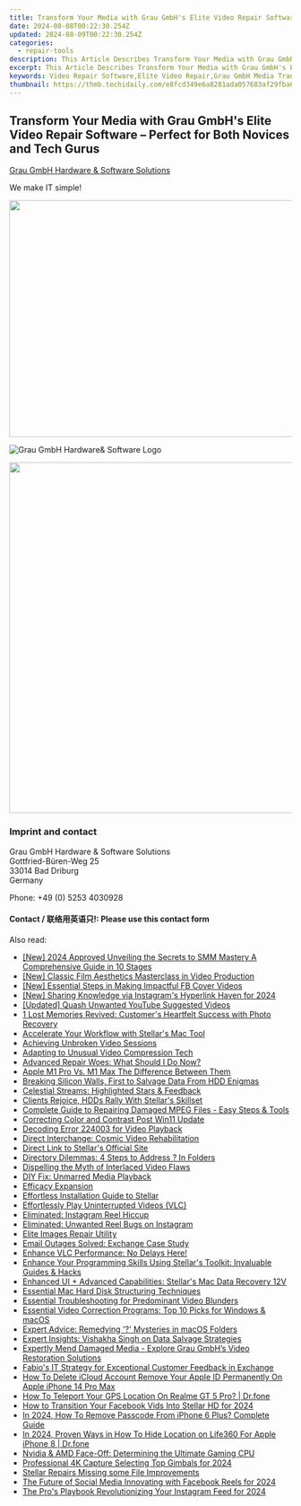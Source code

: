 ```yaml
---
title: Transform Your Media with Grau GmbH's Elite Video Repair Software – Perfect for Both Novices and Tech Gurus
date: 2024-08-08T00:22:30.254Z
updated: 2024-08-09T00:22:30.254Z
categories:
  - repair-tools
description: This Article Describes Transform Your Media with Grau GmbH's Elite Video Repair Software – Perfect for Both Novices and Tech Gurus
excerpt: This Article Describes Transform Your Media with Grau GmbH's Elite Video Repair Software – Perfect for Both Novices and Tech Gurus
keywords: Video Repair Software,Elite Video Repair,Grau GmbH Media Transformation,Video Editing Software,Professional Video Repair Tools,Video Fix Software Grau GmbH,User-Friendly Video Editing Software
thumbnail: https://thmb.techidaily.com/e8fcd349e6a8281ada057683af29fba698cce45bd930547e4abdeb165315200a.jpg
---
```


## Transform Your Media with Grau GmbH's Elite Video Repair Software – Perfect for Both Novices and Tech Gurus

[Grau GmbH Hardware & Software Solutions](https://main.grauonline.de/)

We make IT simple!

<!-- affiliate ads begin -->
<a href="https://parisrhonecom.sjv.io/c/5597632/1896607/21553" target="_top" id="1896607"><img src="//a.impactradius-go.com/display-ad/21553-1896607" border="0" alt="" width="750" height="422"/></a><img height="0" width="0" src="https://imp.pxf.io/i/5597632/1896607/21553" style="position:absolute;visibility:hidden;" border="0" />
<!-- affiliate ads end -->
![Grau GmbH Hardware& Software Logo](https://main.grauonline.de/wp-content/uploads/2021/05/output-onlinepngtools.png)

<!-- affiliate ads begin -->
<a href="https://electronicx.pxf.io/c/5597632/1872496/14483" target="_top" id="1872496"><img src="//a.impactradius-go.com/display-ad/14483-1872496" border="0" alt="" width="750" height="625"/></a><img height="0" width="0" src="https://imp.pxf.io/i/5597632/1872496/14483" style="position:absolute;visibility:hidden;" border="0" />
<!-- affiliate ads end -->
### Imprint and contact

 Grau GmbH Hardware & Software Solutions  
 Gottfried-Büren-Weg 25  
 33014 Bad Driburg  
 Germany

Phone: +49 (0) 5253 4030928

#### Contact / 联络用英语只!: Please use this contact form

<ins class="adsbygoogle"
     style="display:block"
     data-ad-format="autorelaxed"
     data-ad-client="ca-pub-7571918770474297"
     data-ad-slot="1223367746"></ins>



<ins class="adsbygoogle"
     style="display:block"
     data-ad-client="ca-pub-7571918770474297"
     data-ad-slot="8358498916"
     data-ad-format="auto"
     data-full-width-responsive="true"></ins>



<span class="atpl-alsoreadstyle">Also read:</span>
<div><ul>
<li><a href="https://fox-cloud.techidaily.com/new-2024-approved-unveiling-the-secrets-to-smm-mastery-a-comprehensive-guide-in-10-stages/"><u>[New] 2024 Approved  Unveiling the Secrets to SMM Mastery  A Comprehensive Guide in 10 Stages</u></a></li>
<li><a href="https://youtube-clips.techidaily.com/new-classic-film-aesthetics-masterclass-in-video-production/"><u>[New] Classic Film Aesthetics  Masterclass in Video Production</u></a></li>
<li><a href="https://facebook-video-recording.techidaily.com/new-essential-steps-in-making-impactful-fb-cover-videos/"><u>[New] Essential Steps in Making Impactful FB Cover Videos</u></a></li>
<li><a href="https://instagram-clips.techidaily.com/new-sharing-knowledge-via-instagrams-hyperlink-haven-for-2024/"><u>[New] Sharing Knowledge via Instagram's Hyperlink Haven for 2024</u></a></li>
<li><a href="https://facebook-video-share.techidaily.com/updated-quash-unwanted-youtube-suggested-videos/"><u>[Updated] Quash Unwanted YouTube Suggested Videos</u></a></li>
<li><a href="https://data-wizards.techidaily.com/1-lost-memories-revived-customers-heartfelt-success-with-photo-recovery/"><u>1 Lost Memories Revived: Customer's Heartfelt Success with Photo Recovery</u></a></li>
<li><a href="https://data-wizards.techidaily.com/accelerate-your-workflow-with-stellars-mac-tool/"><u>Accelerate Your Workflow with Stellar's Mac Tool</u></a></li>
<li><a href="https://data-wizards.techidaily.com/achieving-unbroken-video-sessions/"><u>Achieving Unbroken Video Sessions</u></a></li>
<li><a href="https://data-wizards.techidaily.com/adapting-to-unusual-video-compression-tech/"><u>Adapting to Unusual Video Compression Tech</u></a></li>
<li><a href="https://data-wizards.techidaily.com/advanced-repair-woes-what-should-i-do-now/"><u>Advanced Repair Woes: What Should I Do Now?</u></a></li>
<li><a href="https://extra-resources.techidaily.com/apple-m1-pro-vs-m1-max-the-difference-between-them/"><u>Apple M1 Pro Vs. M1 Max  The Difference Between Them</u></a></li>
<li><a href="https://data-wizards.techidaily.com/breaking-silicon-walls-first-to-salvage-data-from-hdd-enigmas/"><u>Breaking Silicon Walls, First to Salvage Data From HDD Enigmas</u></a></li>
<li><a href="https://data-wizards.techidaily.com/celestial-streams-highlighted-stars-and-feedback/"><u>Celestial Streams: Highlighted Stars & Feedback</u></a></li>
<li><a href="https://data-wizards.techidaily.com/clients-rejoice-hdds-rally-with-stellars-skillset/"><u>Clients Rejoice, HDDs Rally With Stellar's Skillset</u></a></li>
<li><a href="https://data-wizards.techidaily.com/complete-guide-to-repairing-damaged-mpeg-files-easy-steps-and-tools/"><u>Complete Guide to Repairing Damaged MPEG Files - Easy Steps & Tools</u></a></li>
<li><a href="https://data-wizards.techidaily.com/correcting-color-and-contrast-post-win11-update/"><u>Correcting Color and Contrast Post Win11 Update</u></a></li>
<li><a href="https://data-wizards.techidaily.com/decoding-error-224003-for-video-playback/"><u>Decoding Error 224003 for Video Playback</u></a></li>
<li><a href="https://data-wizards.techidaily.com/direct-interchange-cosmic-video-rehabilitation/"><u>Direct Interchange: Cosmic Video Rehabilitation</u></a></li>
<li><a href="https://data-wizards.techidaily.com/direct-link-to-stellars-official-site/"><u>Direct Link to Stellar's Official Site</u></a></li>
<li><a href="https://data-wizards.techidaily.com/directory-dilemmas-4-steps-to-address-in-folders/"><u>Directory Dilemmas: 4 Steps to Address ? In Folders</u></a></li>
<li><a href="https://data-wizards.techidaily.com/dispelling-the-myth-of-interlaced-video-flaws/"><u>Dispelling the Myth of Interlaced Video Flaws</u></a></li>
<li><a href="https://data-wizards.techidaily.com/diy-fix-unmarred-media-playback/"><u>DIY Fix: Unmarred Media Playback</u></a></li>
<li><a href="https://data-wizards.techidaily.com/efficacy-expansion/"><u>Efficacy Expansion</u></a></li>
<li><a href="https://data-wizards.techidaily.com/effortless-installation-guide-to-stellar/"><u>Effortless Installation Guide to Stellar</u></a></li>
<li><a href="https://data-wizards.techidaily.com/effortlessly-play-uninterrupted-videos-vlc/"><u>Effortlessly Play Uninterrupted Videos (VLC)</u></a></li>
<li><a href="https://data-wizards.techidaily.com/eliminated-instagram-reel-hiccup/"><u>Eliminated: Instagram Reel Hiccup</u></a></li>
<li><a href="https://data-wizards.techidaily.com/eliminated-unwanted-reel-bugs-on-instagram/"><u>Eliminated: Unwanted Reel Bugs on Instagram</u></a></li>
<li><a href="https://data-wizards.techidaily.com/elite-images-repair-utility/"><u>Elite Images Repair Utility</u></a></li>
<li><a href="https://data-wizards.techidaily.com/email-outages-solved-exchange-case-study/"><u>Email Outages Solved: Exchange Case Study</u></a></li>
<li><a href="https://data-wizards.techidaily.com/enhance-vlc-performance-no-delays-here/"><u>Enhance VLC Performance: No Delays Here!</u></a></li>
<li><a href="https://data-wizards.techidaily.com/enhance-your-programming-skills-using-stellars-toolkit-invaluable-guides-and-hacks/"><u>Enhance Your Programming Skills Using Stellar's Toolkit: Invaluable Guides & Hacks</u></a></li>
<li><a href="https://data-wizards.techidaily.com/enhanced-ui-plus-advanced-capabilities-stellars-mac-data-recovery-12v/"><u>Enhanced UI + Advanced Capabilities: Stellar's Mac Data Recovery 12V</u></a></li>
<li><a href="https://data-wizards.techidaily.com/essential-mac-hard-disk-structuring-techniques/"><u>Essential Mac Hard Disk Structuring Techniques</u></a></li>
<li><a href="https://data-wizards.techidaily.com/essential-troubleshooting-for-predominant-video-blunders/"><u>Essential Troubleshooting for Predominant Video Blunders</u></a></li>
<li><a href="https://data-wizards.techidaily.com/essential-video-correction-programs-top-10-picks-for-windows-and-macos/"><u>Essential Video Correction Programs: Top 10 Picks for Windows & macOS</u></a></li>
<li><a href="https://data-wizards.techidaily.com/expert-advice-remedying-mysteries-in-macos-folders/"><u>Expert Advice: Remedying '?' Mysteries in macOS Folders</u></a></li>
<li><a href="https://data-wizards.techidaily.com/expert-insights-vishakha-singh-on-data-salvage-strategies/"><u>Expert Insights: Vishakha Singh on Data Salvage Strategies</u></a></li>
<li><a href="https://data-wizards.techidaily.com/expertly-mend-damaged-media-explore-grau-gmbhs-video-restoration-solutions/"><u>Expertly Mend Damaged Media - Explore Grau GmbH’s Video Restoration Solutions</u></a></li>
<li><a href="https://data-wizards.techidaily.com/fabios-it-strategy-for-exceptional-customer-feedback-in-exchange/"><u>Fabio's IT Strategy for Exceptional Customer Feedback in Exchange</u></a></li>
<li><a href="https://apple-account.techidaily.com/how-to-delete-icloud-account-remove-your-apple-id-permanently-on-apple-iphone-14-pro-max-by-drfone-ios/"><u>How To Delete iCloud Account Remove Your Apple ID Permanently On Apple iPhone 14 Pro Max</u></a></li>
<li><a href="https://fake-location.techidaily.com/how-to-teleport-your-gps-location-on-realme-gt-5-pro-drfone-by-drfone-virtual-android/"><u>How To Teleport Your GPS Location On Realme GT 5 Pro? | Dr.fone</u></a></li>
<li><a href="https://facebook-video-recording.techidaily.com/how-to-transition-your-facebook-vids-into-stellar-hd-for-2024/"><u>How to Transition Your Facebook Vids Into Stellar HD for 2024</u></a></li>
<li><a href="https://ios-unlock.techidaily.com/in-2024-how-to-remove-passcode-from-iphone-6-plus-complete-guide-by-drfone-ios/"><u>In 2024, How To Remove Passcode From iPhone 6 Plus? Complete Guide</u></a></li>
<li><a href="https://location-social.techidaily.com/in-2024-proven-ways-in-how-to-hide-location-on-life360-for-apple-iphone-8-drfone-by-drfone-virtual-ios/"><u>In 2024, Proven Ways in How To Hide Location on Life360 For Apple iPhone 8 | Dr.fone</u></a></li>
<li><a href="https://games-able.techidaily.com/nvidia-and-amd-face-off-determining-the-ultimate-gaming-cpu/"><u>Nvidia & AMD Face-Off: Determining the Ultimate Gaming CPU</u></a></li>
<li><a href="https://extra-guidance.techidaily.com/professional-4k-capture-selecting-top-gimbals-for-2024/"><u>Professional 4K Capture  Selecting Top Gimbals for 2024</u></a></li>
<li><a href="https://data-wizards.techidaily.com/1720673066661-stellar-repairs-missing-some-file-improvements/"><u>Stellar Repairs Missing some File Improvements</u></a></li>
<li><a href="https://facebook-video-recording.techidaily.com/the-future-of-social-media-innovating-with-facebook-reels-for-2024/"><u>The Future of Social Media  Innovating with Facebook Reels for 2024</u></a></li>
<li><a href="https://instagram-video-recordings.techidaily.com/the-pros-playbook-revolutionizing-your-instagram-feed-for-2024/"><u>The Pro's Playbook  Revolutionizing Your Instagram Feed for 2024</u></a></li>
</ul></div>
